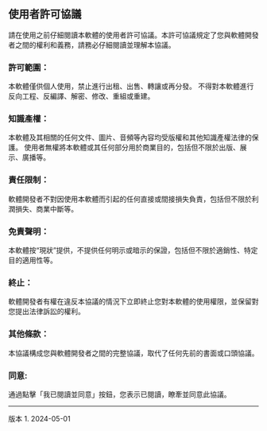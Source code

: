 ## 使用者許可協議

請在使用之前仔細閱讀本軟體的使用者許可協議。本許可協議規定了您與軟體開發者之間的權利和義務，請務必仔細閱讀並理解本協議。

### 許可範圍：

本軟體僅供個人使用，禁止進行出租、出售、轉讓或再分發。
不得對本軟體進行反向工程、反編譯、解密、修改、重組或重建。

### 知識產權：

本軟體及其相關的任何文件、圖片、音頻等內容均受版權和其他知識產權法律的保護。
使用者無權將本軟體或其任何部分用於商業目的，包括但不限於出版、展示、廣播等。

### 責任限制：

軟體開發者不對因使用本軟體而引起的任何直接或間接損失負責，包括但不限於利潤損失、商業中斷等。

### 免責聲明：

本軟體按“現狀”提供，不提供任何明示或暗示的保證，包括但不限於適銷性、特定目的適用性等。

### 終止：
軟體開發者有權在違反本協議的情況下立即終止您對本軟體的使用權限，並保留對您提出法律訴訟的權利。

### 其他條款：

本協議構成您與軟體開發者之間的完整協議，取代了任何先前的書面或口頭協議。

### 同意:

通過點擊「我已閱讀並同意」按鈕，您表示已閱讀，瞭牽並同意此協議。

----
版本 1. 2024-05-01
